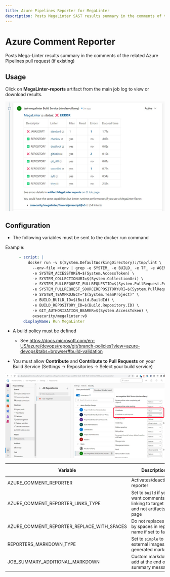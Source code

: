 ```yaml
---
title: Azure Pipelines Reporter for MegaLinter
description: Posts MegaLinter SAST results summary in the comments of the related Azure Pipelines pull request (if existing)
---
```

<!-- markdownlint-disable MD013 MD033 MD041 -->
# Azure Comment Reporter

Posts Mega-Linter results summary in the comments of the related Azure Pipelines pull request (if existing)

## Usage

Click on **MegaLinter-reports** artifact from the main job log to view or download results.

![Screenshot](../assets/images/AzureCommentReporter.jpg)

## Configuration

- The following variables must be sent to the docker run command

Example:

```yaml
      - script: |
          docker run -v $(System.DefaultWorkingDirectory):/tmp/lint \
            --env-file <(env | grep -e SYSTEM_ -e BUILD_ -e TF_ -e AGENT_) \
            -e SYSTEM_ACCESSTOKEN=$(System.AccessToken) \
            -e SYSTEM_COLLECTIONURI=$(System.CollectionUri) \
            -e SYSTEM_PULLREQUEST_PULLREQUESTID=$(System.PullRequest.PullRequestId) \
            -e SYSTEM_PULLREQUEST_SOURCEREPOSITORYURI=$(System.PullRequest.SourceRepositoryURI) \
            -e SYSTEM_TEAMPROJECT="$(System.TeamProject)" \
            -e BUILD_BUILD_ID=$(Build.BuildId) \
            -e BUILD_REPOSITORY_ID=$(Build.Repository.ID) \
            -e GIT_AUTHORIZATION_BEARER=$(System.AccessToken) \
            oxsecurity/megalinter:v8
        displayName: Run MegaLinter
```

- A build policy must be defined

  - See <https://docs.microsoft.com/en-US/azure/devops/repos/git/branch-policies?view=azure-devops&tabs=browser#build-validation>

- You must allow **Contribute** and **Contribute to Pull Requests** on your Build Service (Settings -> Repositories -> Select your build service)

![Screenshot](../assets/images/AzureReporterConfigContribute.jpg)

| Variable                                   | Description                                                                        | Default value |
|--------------------------------------------|------------------------------------------------------------------------------------|---------------|
| AZURE_COMMENT_REPORTER                     | Activates/deactivates reporter                                                     | `true`        |
| AZURE_COMMENT_REPORTER_LINKS_TYPE          | Set to `build` if you want comments linking to target Build and not artifacts page | `artifacts`   |
| AZURE_COMMENT_REPORTER_REPLACE_WITH_SPACES | Do not replaces %20 by spaces in repo name if set to false                         | `true`        |
| REPORTERS_MARKDOWN_TYPE                    | Set to `simple` to avoid external images in generated markdown                     | `advanced`    |
| JOB_SUMMARY_ADDITIONAL_MARKDOWN            | Custom markdown to add at the end of the summary message                           | <!-- -->      |
